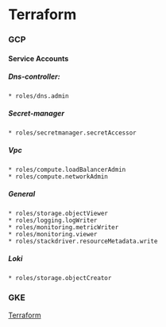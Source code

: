 # Terraform
### GCP
#### Service Accounts
##### Dns-controller:
    * roles/dns.admin
##### Secret-manager
    * roles/secretmanager.secretAccessor
##### Vpc
    * roles/compute.loadBalancerAdmin
    * roles/compute.networkAdmin
##### General
    * roles/storage.objectViewer
    * roles/logging.logWriter
    * roles/monitoring.metricWriter
    * roles/monitoring.viewer
    * roles/stackdriver.resourceMetadata.write
##### Loki
    * roles/storage.objectCreator


### GKE
[Terraform](./README.md)
